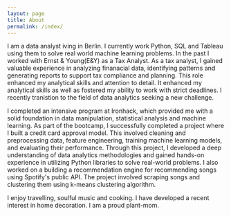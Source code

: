 ```yaml
---
layout: page
title: About
permalink: /index/
---
```


I am a data analyst iving in Berlin. I currently work Python, SQL and Tableau using them to solve real world machine learning problems. In the past I worked with Ernst & Young(E&Y) as a Tax Analyst. As a tax analyst, I gained valuable experience in analyzing finanacial data, identifying patterns and generating reports to support tax compliance and planning. This role enhanced my analytical skills and attention to detail. It enhanced my analytical skills as well as fostered my ability to work with strict deadlines. I recently tranistion to the field of data analytics seeking a new challenge. 

I completed an intensive program  at Ironhack, which provided me with a solid foundation in data manipulation, statistical analysis and machine learning. As part of the bootcamp, I successfully completed a project where I built a credit card approval model. This involved cleaning and preprocessing data, feature engineering, training machine learning models, and evaluating their performance. Through this project, I developed a deep understanding of data analytics methodologies and gained hands-on experience in utilizing Python libraries to solve real-world problems.
I also worked on a building a recommendation engine for recommending songs using Spotify's public API. The project involved scraping songs and clustering them using k-means clustering algorithm.


I enjoy travelling, soulful music and cooking. I have developed a recent interest in home decoration. I am a proud plant-mom.
